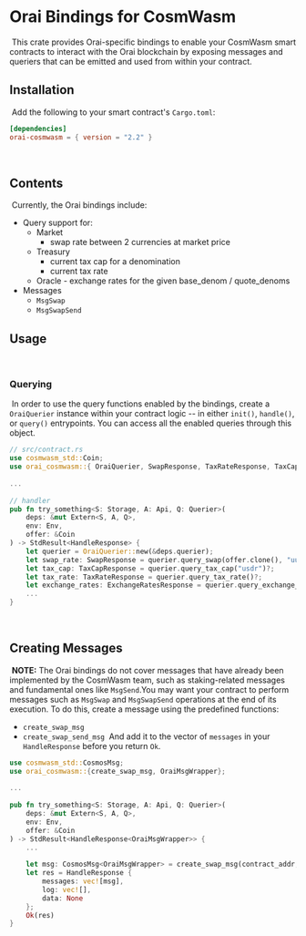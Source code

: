 # Orai Bindings for CosmWasm

​
This crate provides Orai-specific bindings to enable your CosmWasm smart contracts to interact with the Orai blockchain by exposing messages and queriers that can be emitted and used from within your contract.
​

## Installation

​
Add the following to your smart contract's `Cargo.toml`:
​

```toml
[dependencies]
orai-cosmwasm = { version = "2.2" }
```

​

## Contents

​
Currently, the Orai bindings include:
​

- Query support for:
  - Market
    - swap rate between 2 currencies at market price
  - Treasury
    - current tax cap for a denomination
    - current tax rate
  - Oracle - exchange rates for the given base_denom / quote_denoms
    ​
- Messages
  - `MsgSwap`
  - `MsgSwapSend`
    ​

## Usage

​

### Querying

​
In order to use the query functions enabled by the bindings, create a `OraiQuerier` instance within your contract logic -- in either `init()`, `handle()`, or `query()` entrypoints. You can access all the enabled queries through this object.
​

```rust
// src/contract.rs
use cosmwasm_std::Coin;
use orai_cosmwasm::{ OraiQuerier, SwapResponse, TaxRateResponse, TaxCapResponse, ExchangeRatesResponse };
​
...
​
// handler
pub fn try_something<S: Storage, A: Api, Q: Querier>(
    deps: &mut Extern<S, A, Q>,
    env: Env,
    offer: &Coin
) -> StdResult<HandleResponse> {
    let querier = OraiQuerier::new(&deps.querier);
    let swap_rate: SwapResponse = querier.query_swap(offer.clone(), "uusd")?;
    let tax_cap: TaxCapResponse = querier.query_tax_cap("usdr")?;
    let tax_rate: TaxRateResponse = querier.query_tax_rate()?;
    let exchange_rates: ExchangeRatesResponse = querier.query_exchange_rates("uusd", vec!["uluna", "ukrw"])?;
    ...
}
```

​

## Creating Messages

​
**NOTE:** The Orai bindings do not cover messages that have already been implemented by the CosmWasm team, such as staking-related messages and fundamental ones like `MsgSend`.
​
You may want your contract to perform messages such as `MsgSwap` and `MsgSwapSend` operations at the end of its execution. To do this, create a message using the predefined functions:
​

- `create_swap_msg`
- `create_swap_send_msg`
  ​
  And add it to the vector of `messages` in your `HandleResponse` before you return `Ok`.
  ​

```rust
use cosmwasm_std::CosmosMsg;
use orai_cosmwasm::{create_swap_msg, OraiMsgWrapper};
​
...
​
pub fn try_something<S: Storage, A: Api, Q: Querier>(
    deps: &mut Extern<S, A, Q>,
    env: Env,
    offer: &Coin
) -> StdResult<HandleResponse<OraiMsgWrapper>> {
    ...
​
    let msg: CosmosMsg<OraiMsgWrapper> = create_swap_msg(contract_addr, offer_coin, ask_denom);
    let res = HandleResponse {
        messages: vec![msg],
        log: vec![],
        data: None
    };
    Ok(res)
}
```
